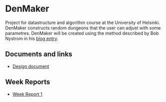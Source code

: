 # DenMaker
Project for datastructure and algorithm course at the University of Helsinki. DenMaker constructs random dungeons that the user can adjust with some parametres. DenMaker will be created using the method described by Bob Nystrom in his [blog entry](http://journal.stuffwithstuff.com/2014/12/21/rooms-and-mazes/).

## Documents and links

* [Design document](https://github.com/apndx/DenMaker/blob/master/Documentation/design_document.md)


## Week Reports

* [Week Report 1](https://github.com/apndx/DenMaker/blob/master/Documentation/week_report_1.md)


